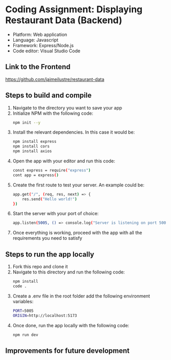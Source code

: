 # Coding Assignment: Displaying Restaurant Data (Backend)

- Platform: Web application
- Language: Javascript
- Framework: Express/Node.js
- Code editor: Visual Studio Code

## Link to the Frontend
https://github.com/jaimeilustre/restaurant-data

## Steps to build and compile

1. Navigate to the directory you want to save your app
2. Initialize NPM with the following code:
    ``` bash
    npm init --y
    ```
3. Install the relevant dependencies. In this case it would be:
    ``` bash
    npm install express
    npm install cors
    npm install axios
    ```
4. Open the app with your editor and run this code:
    ``` bash
    const express = require("express")
    cont app = express()
    ```
5. Create the first route to test your server. An example could be:
    ``` bash
    app.get("/", (req, res, next) => {
        res.send("Hello world!")
    })
    ```
6. Start the server with your port of choice:
    ``` bash
    app.listen(5005, () => console.log("Server is listening on port 5005!"))
    ```
7. Once everything is working, proceed with the app with all the requirements you need to satisfy

## Steps to run the app locally
1. Fork this repo and clone it
2. Navigate to this directory and run the following code:
    ``` bash
    npm install
    code .
    ```
3. Create a .env file in the root folder add the following environment variables:
    ``` bash
    PORT=5005
    ORIGIN=http://localhost:5173
    ```
4. Once done, run the app locally with the following code:
    ``` bash
    npm run dev
    ```

## Improvements for future development
